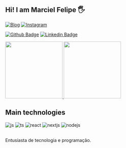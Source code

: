 ## Hi! I am Marciel Felipe 🖐️

[![Blog](https://img.shields.io/website?label=MfDev.com&style=for-the-badge&url=https://mfdev.com.br/)](https://mfdev.com.br)
[![Instagram](https://img.shields.io/badge/Instagram-E4405F?style=for-the-badge&logo=instagram&logoColor=white)](https://instagram.com/marcielfelipe)

[![Github Badge](https://img.shields.io/badge/-Github-000?style=flat-square&logo=Github&logoColor=white&link=https://github.com/marcielfelipe)](https://github.com/marcielfelipe)
[![Linkedin Badge](https://img.shields.io/badge/-LinkedIn-blue?style=flat-square&logo=Linkedin&logoColor=white&link=https://www.linkedin.com/in/marciel-felipe-028470160/)](https://www.linkedin.com/in/marciel-felipe-028470160/)


<div>
<a href="https://github.com/marcielfelipe">
<img height="180em" src="https://github-readme-stats.vercel.app/api?username=marcielfelipe&show_icons=true&theme=dracula&include_all_commits=true&count_private=true" data-canonical-src="https://github-readme-stats.vercel.app/api?username=marcielfelipe&show_icons=true&theme=dracula&include_all_commits=true&count_private=true" style="max-width:100%;">

<img height="180em" src="https://github-readme-stats.vercel.app/api/top-langs/?username=marcielfelipe&amp;layout=compact&amp;langs_count=16&amp;theme=dracula" data-canonical-src="https://github-readme-stats.vercel.app/api/top-langs/?username=marcielfelipe&amp;layout=compact&amp;langs_count=16&amp;theme=dracula" style="max-width:100%;">
</a>
</div>





## Main technologies

<div style="display: inline_block">
  <img align="center" alt="js" src="https://img.shields.io/badge/JavaScript-F7DF1E?style=for-the-badge&logo=javascript&logoColor=black" />
  <img align="center" alt="ts" src="https://img.shields.io/badge/TypeScript-007ACC?style=for-the-badge&logo=typescript&logoColor=white" />
  <img align="center" alt="react" src="https://img.shields.io/badge/React-20232A?style=for-the-badge&logo=react&logoColor=61DAFB" />
  <img align="center" alt="nextjs" src="https://img.shields.io/badge/Next.js-20232A?style=for-the-badge&logo=next.js&logoColor=61DAFB" />
  <img align="center" alt="nodejs" src="https://img.shields.io/badge/Node.js-43853D?style=for-the-badge&logo=node.js&logoColor=white" />
  
</div><br/>

Entusiasta de tecnologia e programação.


